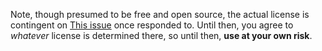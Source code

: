 Note, though presumed to be free and open source, the actual license is contingent on [This issue](/nanotube/ricemaker#1) once responded to. Until then, you agree to _whatever_ license is determined there, so until then, **use at your own risk**.